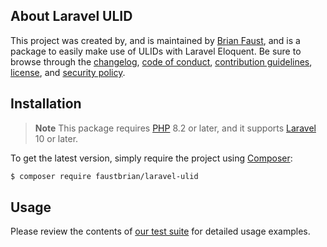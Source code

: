 ## About Laravel ULID

This project was created by, and is maintained by [Brian Faust](https://github.com/faustbrian), and is a package to easily make use of ULIDs with Laravel Eloquent. Be sure to browse through the [changelog](CHANGELOG.md), [code of conduct](.github/CODE_OF_CONDUCT.md), [contribution guidelines](.github/CONTRIBUTING.md), [license](LICENSE), and [security policy](.github/SECURITY.md).

## Installation

> **Note**
> This package requires [PHP](https://www.php.net/) 8.2 or later, and it supports [Laravel](https://laravel.com/) 10 or later.

To get the latest version, simply require the project using [Composer](https://getcomposer.org/):

```bash
$ composer require faustbrian/laravel-ulid
```

## Usage

Please review the contents of [our test suite](/tests) for detailed usage examples.
